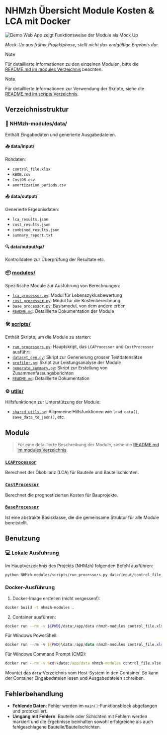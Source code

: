 # NHMzh Übersicht Module Kosten & LCA mit Docker

![Demo Web App zeigt Funktionsweise der Module als Mock Up](assets/Demo_webApp.gif)

*Mock-Up aus früher Projektphase, stellt nicht das endgültige Ergebnis dar.*

> [!NOTE]
> Für detaillierte Informationen zu den einzelnen Modulen, bitte die [README.md im modules Verzeichnis](modules/README.md) beachten.

> [!NOTE] 
> Für detaillierte Informationen zur Verwendung der Skripte, siehe die [README.md im scripts Verzeichnis](scripts/README.md).

## Verzeichnisstruktur

### 📁 NHMzh-modules/data/
Enthält Eingabedaten und generierte Ausgabedateien.

#### 📥 data/input/
Rohdaten:
- `control_file.xlsx`
- `KBOB.csv` 
- `CostDB.csv`
- `amortization_periods.csv`

#### 📤 data/output/
Generierte Ergebnisdaten:
- `lca_results.json`
- `cost_results.json`
- `combined_results.json` 
- `summary_report.txt`

#### 🔍 data/output/qa/
Kontrolldaten zur Überprüfung der Resultate etc.

### 📦 [modules/](modules/)
Spezifische Module zur Ausführung von Berechnungen:

- [`lca_processor.py`](modules/lca_processor.py): Modul für Lebenszyklusbewertung
- [`cost_processor.py`](modules/cost_processor.py): Modul für die Kostenberechnung
- [`base_processor.py`](modules/base_processor.py): Basismodul, von dem andere erben
- [`README.md`](modules/README.md): Detaillierte Dokumentation der Module

### 🛠️ [scripts/](scripts/) 
Enthält Skripte, um die Module zu starten:

- [`run_processors.py`](scripts/run_processors.py): Hauptskript, das `LCAProcessor` und `CostProcessor` ausführt
- [`dataset_gen.py`](scripts/dataset_gen.py): Skript zur Generierung grosser Testdatensätze
- [`profiler.py`](scripts/profiler.py): Skript zur Leistungsanalyse der Module
- [`generate_summary.py`](scripts/generate_summary.py): Skript zur Erstellung von Zusammenfassungsberichten
- [`README.md`](scripts/README.md): Detaillierte Dokumentation

### ⚙️ [utils/](utils/)
Hilfsfunktionen zur Unterstützung der Module:

- [`shared_utils.py`](utils/shared_utils.py): Allgemeine Hilfsfunktionen wie `load_data()`, `save_data_to_json()`, etc.

## Module

> Für eine detaillierte Beschreibung der Module, siehe die [README.md im modules Verzeichnis](modules/README.md).

### [`LCAProcessor`](modules/lca_processor.py)
Berechnet der Ökobilanz (LCA) für Bauteile und Bauteilschichten.

### [`CostProcessor`](modules/cost_processor.py)
Berechnet die prognostizierten Kosten für Bauprojekte.

### [`BaseProcessor`](modules/base_processor.py)
Ist eine abstrakte Basisklasse, die die gemeinsame Struktur für alle Module bereitstellt.

## Benutzung

### 💻 Lokale Ausführung

Im Hauptverzeichnis des Projekts (NHMzh) folgenden Befehl ausführen:

```bash
python NHMzh-modules/scripts/run_processors.py data/input/control_file.xlsx
```

### Docker-Ausführung

1. Docker-Image erstellen (nicht vergessen!):

```bash
docker build -t nhmzh-modules .
```

2. Container ausführen:

```bash
docker run --rm -v ${PWD}/data:/app/data nhmzh-modules control_file.xlsx
```

Für Windows PowerShell:

```powershell
docker run --rm -v ${PWD}\data:/app/data nhmzh-modules control_file.xlsx
```

Für Windows Command Prompt (CMD):

```cmd
docker run --rm -v %cd%\data:/app/data nhmzh-modules control_file.xlsx
```

Mountet das `data`-Verzeichnis vom Host-System in den Container. So kann der Container Eingabedateien lesen und Ausgabedateien schreiben.

## Fehlerbehandlung

- **Fehlende Daten**: Fehler werden im `main()`-Funktionsblock abgefangen und protokolliert.
- **Umgang mit Fehlern**: Bauteile oder Schichten mit Fehlern werden markiert und die Ergebnisse beinhalten sowohl erfolgreiche als auch fehlgeschlagene Bauteile/Bauteilschichten.

